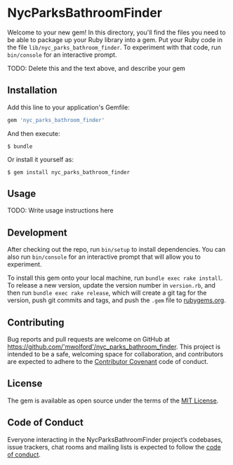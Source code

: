 # NycParksBathroomFinder

Welcome to your new gem! In this directory, you'll find the files you need to be able to package up your Ruby library into a gem. Put your Ruby code in the file `lib/nyc_parks_bathroom_finder`. To experiment with that code, run `bin/console` for an interactive prompt.

TODO: Delete this and the text above, and describe your gem

## Installation

Add this line to your application's Gemfile:

```ruby
gem 'nyc_parks_bathroom_finder'
```

And then execute:

    $ bundle

Or install it yourself as:

    $ gem install nyc_parks_bathroom_finder

## Usage

TODO: Write usage instructions here

## Development

After checking out the repo, run `bin/setup` to install dependencies. You can also run `bin/console` for an interactive prompt that will allow you to experiment.

To install this gem onto your local machine, run `bundle exec rake install`. To release a new version, update the version number in `version.rb`, and then run `bundle exec rake release`, which will create a git tag for the version, push git commits and tags, and push the `.gem` file to [rubygems.org](https://rubygems.org).

## Contributing

Bug reports and pull requests are welcome on GitHub at https://github.com/'mwolford'/nyc_parks_bathroom_finder. This project is intended to be a safe, welcoming space for collaboration, and contributors are expected to adhere to the [Contributor Covenant](http://contributor-covenant.org) code of conduct.

## License

The gem is available as open source under the terms of the [MIT License](https://opensource.org/licenses/MIT).

## Code of Conduct

Everyone interacting in the NycParksBathroomFinder project’s codebases, issue trackers, chat rooms and mailing lists is expected to follow the [code of conduct](https://github.com/'mwolford'/nyc_parks_bathroom_finder/blob/master/CODE_OF_CONDUCT.md).
